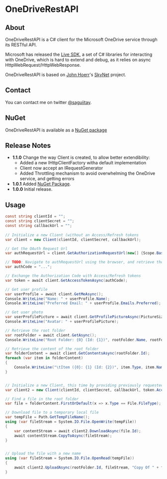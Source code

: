 # OneDriveRestAPI

## About

OneDriveRestAPI is a C# client for the Microsoft OneDrive service through its RESTful API.

Microsoft has released the [Live SDK](http://msdn.microsoft.com/en-US/live/ff621310 "Microsoft Live SDK"), a set of C# libraries for interacting with OneDrive, which is hard to extend and debug, as it relies on async HttpWebRequest/HttpWebResponse.

OneDriveRestAPI is based on [John Hoerr](https://twitter.com/johnhoerr)'s [SkyNet](https://github.com/jhoerr/SkyNet) project.

## Contact

You can contact me on twitter [@saguiitay](https://twitter.com/saguiitay).

## NuGet

OneDriveRestAPI is available as a [NuGet package](https://www.nuget.org/packages/OneDriveRestAPI)

## Release Notes

+ **1.1.0**   Change the way Client is created, to allow better extendibility:
  + Added a new IHttpClientFactory witha default implementation
  + Client now accept an IRequestGenerator
  + Added Throttling mechanism to avoid overwhelming the OneDrive service, and getting errors
+ **1.0.1**   Added [NuGet Package](https://www.nuget.org/packages/OneDriveRestAPI).
+ **1.0.0**   Initial release.

## Usage

```csharp
const string clientId = "";
const string clientSecret = "";
const string callbackUrl = "";
            
// Initialize a new Client (without an Access/Refresh tokens
var client = new Client(clientId, clientSecret, callbackUrl);

// Get the OAuth Request Url
var authRequestUrl = client.GetAuthorizationRequestUrl(new[] {Scope.Basic, Scope.Signin, Scope.SkyDrive, Scope.SkyDriveUpdate});

// TODO: Navigate to authRequestUrl using the browser, and retrieve the Authorization Code from the response
var authCode = "...";

// Exchange the Authorization Code with Access/Refresh tokens
var token = await client.GetAccessTokenAsync(authCode);

// Get user profile
var userProfile = await client.GetMeAsync();
Console.WriteLine("Name: " + userProfile.Name);
Console.WriteLine("Preferred Email: " + userProfile.Emails.Preferred);

// Get user photo
var userProfilePicture = await client.GetProfilePictureAsync(PictureSize.Small);
Console.WriteLine("Avatar: " + userProfilePicture);

// Retrieve the root folder
var rootFolder = await client.GetAsync();
Console.WriteLine("Root Folder: {0} (Id: {1})", rootFolder.Name, rootFolder.Id);

// Retrieve the content of the root folder
var folderContent = await client.GetContentsAsync(rootFolder.Id);
foreach (var item in folderContent)
{
    Console.WriteLine("\tItem ({0}: {1} (Id: {2})", item.Type, item.Name, item.Id);
}


// Initialize a new Client, this time by providing previously requested Access/Refresh tokens
var client2 = new Client(clientId, clientSecret, callbackUrl, token.Access_Token, token.Refresh_Token);

// Find a file in the root folder
var file = folderContent.FirstOrDefault(x => x.Type == File.FileType);

// Download file to a temporary local file
var tempFile = Path.GetTempFileName();
using (var fileStream = System.IO.File.OpenWrite(tempFile))
{
    var contentStream = await client2.DownloadAsync(file.Id);
    await contentStream.CopyToAsync(fileStream);
}


// Upload the file with a new name
using (var fileStream = System.IO.File.OpenRead(tempFile))
{
    await client2.UploadAsync(rootFolder.Id, fileStream, "Copy Of " + file.Name);
}

```


